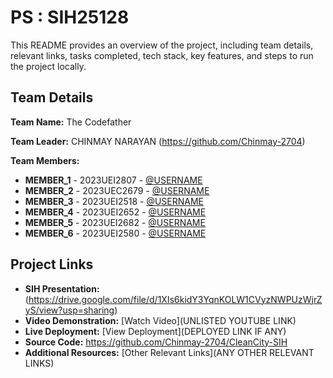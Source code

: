 # PS : SIH25128

This README provides an overview of the project, including team details, relevant links, tasks completed, tech stack, key features, and steps to run the project locally.

## Team Details

**Team Name:** The Codefather

**Team Leader:** CHINMAY NARAYAN (https://github.com/Chinmay-2704)

**Team Members:**

- **MEMBER_1** - 2023UEI2807 - [@USERNAME](https://github.com/USERNAME)
- **MEMBER_2** - 2023UEC2679 - [@USERNAME](https://github.com/USERNAME)
- **MEMBER_3** - 2023UEI2518 - [@USERNAME](https://github.com/USERNAME)
- **MEMBER_4** - 2023UEI2652 - [@USERNAME](https://github.com/USERNAME)
- **MEMBER_5** - 2023UEI2682 - [@USERNAME](https://github.com/USERNAME)
- **MEMBER_6** - 2023UEI2580 - [@USERNAME](https://github.com/USERNAME)

## Project Links

- **SIH Presentation:** (https://drive.google.com/file/d/1XIs6kidY3YqnKOLW1CVyzNWPUzWjrZyS/view?usp=sharing)
- **Video Demonstration:** [Watch Video](UNLISTED YOUTUBE LINK)
- **Live Deployment:** [View Deployment](DEPLOYED LINK IF ANY)
- **Source Code:** https://github.com/Chinmay-2704/CleanCity-SIH
- **Additional Resources:** [Other Relevant Links](ANY OTHER RELEVANT LINKS)
